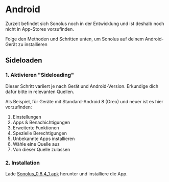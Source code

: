 # Android

Zurzeit befindet sich Sonolus noch in der Entwicklung und ist deshalb noch nicht in App-Stores vorzufinden.

Folge den Methoden und Schritten unten, um Sonolus auf deinem Android-Gerät zu installieren

## Sideloaden

### 1. Aktivieren "Sideloading"

Dieser Schritt variiert je nach Gerät und Android-Version. Erkundige dich dafür bitte in relevanten Quellen.

Als Beispiel, für Geräte mit Standard-Android 8 (Oreo) und neuer ist es hier vorzufinden:

1. Einstellungen
2. Apps &amp; Benachichtigungen
3. Erweiterte Funktionen
4. Spezielle Berechtigungen
5. Unbekannte Apps installieren
6. Wähle eine Quelle aus
7. Von dieser Quelle zulassen

### 2. Installation

Lade [Sonolus_0.8.4_1.apk](https://download.sonolus.com/Sonolus_0.8.4_1.apk) herunter und installiere die App.

